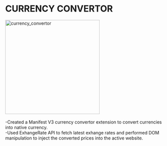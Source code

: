 # CURRENCY CONVERTOR
<img src="https://github.com/kshitijstc/Currency-Convertor-Extension/assets/144511712/f87df252-5dc8-48ba-b033-d9b7002a0d04" alt="currency_convertor" width="300"/><br><br>
-Created a Manifest V3 currency convertor extension to convert currencies into native currency.<br>
-Used ExhangeRate API to fetch latest exhange rates and performed DOM manipulation to inject the converted prices into the active website.
